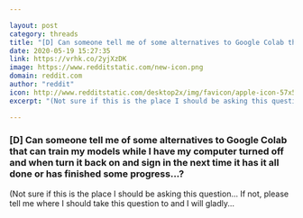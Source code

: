 ```yaml
---

layout: post
category: threads
title: "[D] Can someone tell me of some alternatives to Google Colab that can train my models while I have my computer turned off and when turn it back on and sign in the next time it has it all done or has finished some progress...?"
date: 2020-05-19 15:27:35
link: https://vrhk.co/2yjXzDK
image: https://www.redditstatic.com/new-icon.png
domain: reddit.com
author: "reddit"
icon: http://www.redditstatic.com/desktop2x/img/favicon/apple-icon-57x57.png
excerpt: "(Not sure if this is the place I should be asking this question... If not, please tell me where I should take this question to and I will gladly..."

---
```


### [D] Can someone tell me of some alternatives to Google Colab that can train my models while I have my computer turned off and when turn it back on and sign in the next time it has it all done or has finished some progress...?

(Not sure if this is the place I should be asking this question... If not, please tell me where I should take this question to and I will gladly...